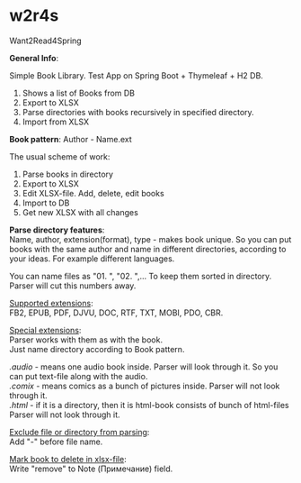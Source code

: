 # w2r4s
Want2Read4Spring

**General Info**:

Simple Book Library. 
Test App on Spring Boot + Thymeleaf + H2 DB. 
1. Shows a list of Books from DB 
2. Export to XLSX 
3. Parse directories with books recursively in specified directory.
4. Import from XLSX

**Book pattern**: Author - Name.ext

The usual scheme of work:
1. Parse books in directory
2. Export to XLSX
3. Edit XLSX-file. Add, delete, edit books
4. Import to DB
5. Get new XLSX with all changes

**Parse directory features**:<br>
Name, author, extension(format), type - makes book unique.
So you can put books with the same author and name in different directories, according to your ideas.
For example different languages.

You can name files as "01. ", "02. ",... To keep them sorted in directory.
Parser will cut this numbers away.

<ins>Supported extensions</ins>:<br>
FB2, EPUB, PDF, DJVU, DOC, RTF, TXT, MOBI, PDO, CBR.

<ins>Special extensions</ins>:<br>
Parser works with them as with the book. <br>
Just name directory according to Book pattern. <br>
 
_.audio_ - means one audio book inside. 
Parser will look through it. So you can put text-file along with the audio.
<br>
_.comix_ - means comics as a bunch of pictures inside.
Parser will not look through it.
<br>
_.html_ - if it is a directory, then it is html-book consists of bunch of html-files
Parser will not look through it.

<ins>Exclude file or directory from parsing</ins>: <br>
Add "-" before file name.

<ins>Mark book to delete in xlsx-file</ins>: <br>
Write "remove" to Note (Примечание) field.
